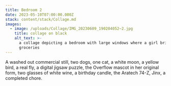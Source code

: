 ```yaml
---
title: Bedroom 2
date: 2023-05-10T07:00:00.000Z
stack: content/stack/Collage.md
images:
  - image: /uploads/Collage/IMG_20230609_190204052~2.jpg
    title: collage on black
    alt_text: >-
      a collage depicting a bedroom with large windows where a girl brings home
      groceries
---
```


A washed out commercial still, two dogs, one cat, a white moon, a yellow bird, a real fly, a digital jigsaw puzzle, the Overflow mascot in her original form, two glasses of white wine, a birthday candle, the Aratech 74-Z, Jinx, a completed chore.
